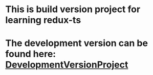 # This is build version project for learning redux-ts

# The development version can be found here: [DevelopmentVersionProject](https://github.com/OlegJun/React-redux-ts)